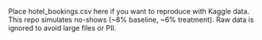Place hotel_bookings.csv here if you want to reproduce with Kaggle data.
This repo simulates no-shows (~8% baseline, ~6% treatment).
Raw data is ignored to avoid large files or PII.
